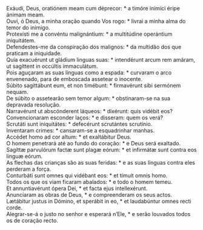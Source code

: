 <div class="dropcap text-justify">Exáudi, Deus, oratiónem meam cum déprecor: * a timóre inimíci éripe ánimam meam.</div>
<div class="dropcap text-justify">Ouvi, ó Deus, a minha oração quando Vos rogo: * livrai a minha alma do temor do inimigo.</div>
<div class="text-justify">Protexísti me a convéntu malignántium: * a multitúdine operántium iniquitátem.</div>
<div class="text-justify">Defendestes-me da conspiração dos malignos: * da multidão dos que praticam a iniquidade.</div>
<div class="text-justify">Quia exacuérunt ut gládium linguas suas: * intendérunt arcum rem amáram, ut sagíttent in occúltis immaculátum.</div>
<div class="text-justify">Pois aguçaram as suas línguas como a espada: * curvaram o arco envenenado, para de emboscada assetear o inocente.</div>
<div class="text-justify">Súbito sagittábunt eum, et non timébunt: * firmavérunt sibi sermónem nequam.</div>
<div class="text-justify">De súbito o assetearão sem temor algum: * obstinaram-se na sua depravada resolução.</div>
<div class="text-justify">Narravérunt ut abscónderent láqueos: * dixérunt: quis vidébit eos?</div>
<div class="text-justify">Convencionaram esconder laços: * e disseram: quem os verá?</div>
<div class="text-justify">Scrutáti sunt iniquitátes: * defecérunt scrutántes scrutínio.</div>
<div class="text-justify">Inventaram crimes: * cansaram-se a esquadrinhar manhas.</div>
<div class="text-justify">Accédet homo ad cor altum: * et exaltábitur Deus.</div>
<div class="text-justify">O homem penetrará até ao fundo do coração: * e Deus será exaltado.</div>
<div class="text-justify">Sagíttæ parvulórum factæ sunt plagæ eórum: * et infirmátæ sunt contra eos linguæ eórum.</div>
<div class="text-justify">As flechas das crianças são as suas feridas: * e as suas línguas contra eles perderam a força.</div>
<div class="text-justify">Conturbáti sunt omnes qui vidébant eos: * et tímuit omnis homo.</div>
<div class="text-justify">Todos os que os viam ficaram abalados: * e todo o homem temeu.</div>
<div class="text-justify">Et annuntiavérunt ópera Dei, * et facta ejus intellexérunt.</div>
<div class="text-justify">Anunciaram as obras de Deus, * e compreenderam os seus actos.</div>
<div class="text-justify">Lætábitur justus in Dómino, et sperábit in eo, * et laudabúntur omnes recti corde.</div>
<div class="text-justify">Alegrar-se-á o justo no senhor e esperará n’Ele, * e serão louvados todos os de coração recto.</div>
